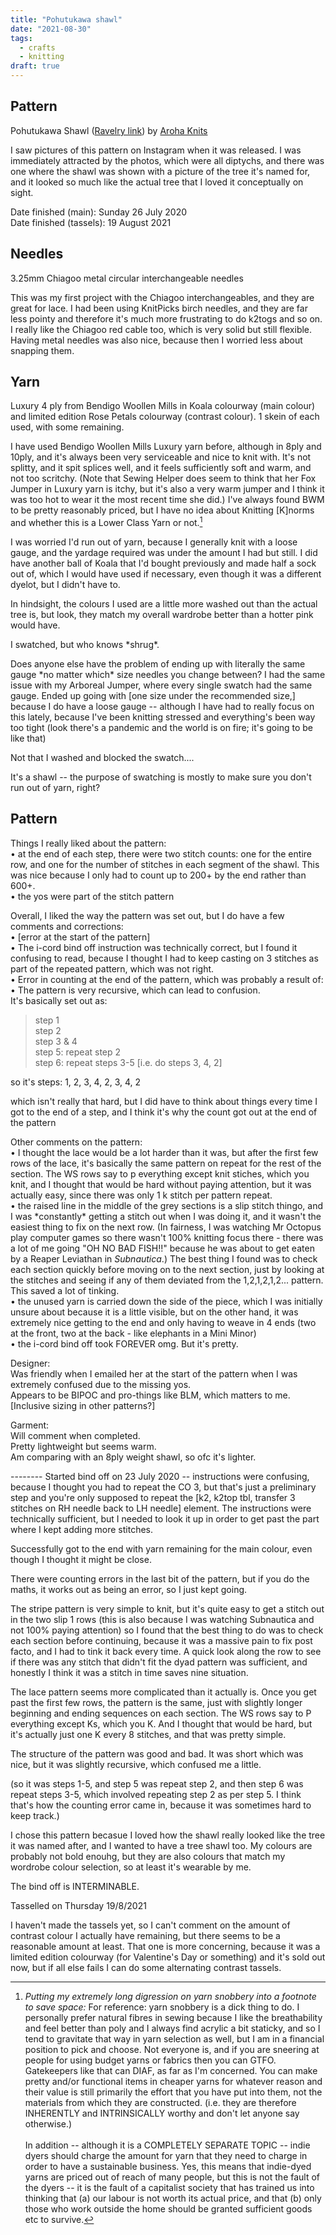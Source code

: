 ```yaml
---
title: "Pohutukawa shawl"
date: "2021-08-30"
tags:
  - crafts
  - knitting
draft: true
---
```


## Pattern

Pohutukawa Shawl ([Ravelry link](https://www.ravelry.com/patterns/library/pohutukawa-shawl)) by [Aroha Knits](https://www.francoisedanoy.com/)

I saw pictures of this pattern on Instagram when it was released. I was immediately attracted by the photos, which were all diptychs, and there was one where the shawl was shown with a picture of the tree it's named for, and it looked so much like the actual tree that I loved it conceptually on sight.

Date finished (main): Sunday 26 July 2020  
Date finished (tassels): 19 August 2021

## Needles

3.25mm Chiagoo metal circular interchangeable needles

This was my first project with the Chiagoo interchangeables, and they are great for lace. I had been using KnitPicks birch needles, and they are far less pointy and therefore it's much more frustrating to do k2togs and so on. I really like the Chiagoo red cable too, which is very solid but still flexible. Having metal needles was also nice, because then I worried less about snapping them.

## Yarn

Luxury 4 ply from Bendigo Woollen Mills in Koala colourway (main colour) and limited edition Rose Petals colourway (contrast colour). 1 skein of each used, with some remaining.

I have used Bendigo Woollen Mills Luxury yarn before, although in 8ply and 10ply, and it's always been very serviceable and nice to knit with. It's not splitty, and it spit splices well, and it feels sufficiently soft and warm, and not too scritchy. (Note that Sewing Helper does seem to think that her Fox Jumper in Luxury yarn is itchy, but it's also a very warm jumper and I think it was too hot to wear it the most recent time she did.) I've always found BWM to be pretty reasonably priced, but I have no idea about Knitting \[K\]norms and whether this is a Lower Class Yarn or not.[^1]

[^1]: *Putting my extremely long digression on yarn snobbery into a footnote to save space:* For reference: yarn snobbery is a dick thing to do. I personally prefer natural fibres in sewing because I like the breathability and feel better than poly and I always find acrylic a bit staticky, and so I tend to gravitate that way in yarn selection as well, but I am in a financial position to pick and choose. Not everyone is, and if you are sneering at people for using budget yarns or fabrics then you can GTFO. Gatekeepers like that can DIAF, as far as I'm concerned. You can make pretty and/or functional items in cheaper yarns for whatever reason and their value is still primarily the effort that you have put into them, not the materials from which they are constructed. (i.e. they are therefore INHERENTLY and INTRINSICALLY worthy and don't let anyone say otherwise.)<br><br>
In addition -- although it is a COMPLETELY SEPARATE TOPIC -- indie dyers should charge the amount for yarn that they need to charge in order to have a sustainable business. Yes, this means that indie-dyed yarns are priced out of reach of many people, but this is not the fault of the dyers -- it is the fault of a capitalist society that has trained us into thinking that (a) our labour is not worth its actual price, and that (b) only those who work outside the home should be granted sufficient goods etc to survive.

I was worried I'd run out of yarn, because I generally knit with a loose gauge, and the yardage required was under the amount I had but still. I did have another ball of Koala that I'd bought previously and made half a sock out of, which I would have used if necessary, even though it was a different dyelot, but I didn't have to.

In hindsight, the colours I used are a little more washed out than the actual tree is, but look, they match my overall wardrobe better than a hotter pink would have.

I swatched, but who knows \*shrug\*.

Does anyone else have the problem of ending up with literally the same gauge \*no matter which\* size needles you change between? I had the same issue with my Arboreal Jumper, where every single swatch had the same gauge. Ended up going with \[one size under the recommended size,\] because I do have a loose gauge -- although I have had to really focus on this lately, because I've been knitting stressed and everything's been way too tight (look there's a pandemic and the world is on fire; it's going to be like that)

Not that I washed and blocked the swatch....

It's a shawl -- the purpose of swatching is mostly to make sure you don't run out of yarn, right?

## Pattern

Things I really liked about the pattern:  
• at the end of each step, there were two stitch counts: one for the entire row, and one for the number of stitches in each segment of the shawl. This was nice because I only had to count up to 200+ by the end rather than 600+.  
• the yos were part of the stitch pattern

Overall, I liked the way the pattern was set out, but I do have a few comments and corrections:  
• \[error at the start of the pattern\]  
• The i-cord bind off instruction was technically correct, but I found it confusing to read, because I thought I had to keep casting on 3 stitches as part of the repeated pattern, which was not right.  
• Error in counting at the end of the pattern, which was probably a result of:  
• The pattern is very recursive, which can lead to confusion.  
It's basically set out as:  
> step 1  
step 2  
step 3 & 4  
step 5: repeat step 2  
step 6: repeat steps 3-5 \[i.e. do steps 3, 4, 2\]

so it's steps: 1, 2, 3, 4, 2, 3, 4, 2

which isn't really that hard, but I did have to think about things every time I got to the end of a step, and I think it's why the count got out at the end of the pattern

Other comments on the pattern:  
• I thought the lace would be a lot harder than it was, but after the first few rows of the lace, it's basically the same pattern on repeat for the rest of the section. The WS rows say to p everything except knit stiches, which you knit, and I thought that would be hard without paying attention, but it was actually easy, since there was only 1 k stitch per pattern repeat.  
• the raised line in the middle of the grey sections is a slip stitch thingo, and I was \*constantly\* getting a stitch out when I was doing it, and it wasn't the easiest thing to fix on the next row. (In fairness, I was watching Mr Octopus play computer games so there wasn't 100% knitting focus there - there was a lot of me going "OH NO BAD FISH!!" because he was about to get eaten by a Reaper Leviathan in *Subnautica*.) The best thing I found was to check each section quickly before moving on to the next section, just by looking at the stitches and seeing if any of them deviated from the 1,2,1,2,1,2... pattern. This saved a lot of tinking.  
• the unused yarn is carried down the side of the piece, which I was initially unsure about because it is a little visible, but on the other hand, it was extremely nice getting to the end and only having to weave in 4 ends (two at the front, two at the back - like elephants in a Mini Minor)  
• the i-cord bind off took FOREVER omg. But it's pretty.

Designer:  
Was friendly when I emailed her at the start of the pattern when I was extremely confused due to the missing yos.  
Appears to be BIPOC and pro-things like BLM, which matters to me. \[Inclusive sizing in other patterns?\]

Garment:  
Will comment when completed.  
Pretty lightweight but seems warm.  
Am comparing with an 8ply weight shawl, so ofc it's lighter.

\--------
Started bind off on 23 July 2020 -- instructions were confusing, because I thought you had to repeat the CO 3, but that's just a preliminary step and you're only supposed to repeat the \[k2, k2top tbl, transfer 3 stitches on RH needle back to LH needle\] element. The instructions were technically sufficient, but I needed to look it up in order to get past the part where I kept adding more stitches.

Successfully got to the end with yarn remaining for the main colour, even though I thought it might be close.

There were counting errors in the last bit of the pattern, but if you do the maths, it works out as being an error, so I just kept going.

The stripe pattern is very simple to knit, but it's quite easy to get a stitch out in the two slip 1 rows (this is also because I was watching Subnautica and not 100% paying attention) so I found that the best thing to do was to check each section before continuing, because it was a massive pain to fix post facto, and I had to tink it back every time. A quick look along the row to see if there was any stitch that didn't fit the dyad pattern was sufficient, and honestly I think it was a stitch in time saves nine situation.

The lace pattern seems more complicated than it actually is. Once you get past the first few rows, the pattern is the same, just with slightly longer beginning and ending sequences on each section. The WS rows say to P everything except Ks, which you K. And I thought that would be hard, but it's actually just one K every 8 stitches, and that was pretty simple.

The structure of the pattern was good and bad. It was short which was nice, but it was slightly recursive, which confused me a little.

(so it was steps 1-5, and step 5 was repeat step 2, and then step 6 was repeat steps 3-5, which involved repeating step 2 as per step 5. I think that's how the counting error came in, because it was sometimes hard to keep track.)

I chose this pattern becasue I loved how the shawl really looked like the tree it was named after, and I wanted to have a tree shawl too. My colours are probably not bold enouhg, but they are also colours that match my wordrobe colour selection, so at least it's wearable by me.

The bind off is INTERMINABLE.

Tasselled on Thursday 19/8/2021



I haven't made the tassels yet, so I can't comment on the amount of contrast colour I actually have remaining, but there seems to be a reasonable amount at least. That one is more concerning, because it was a limited edition colourway (for Valentine's Day or something) and it's sold out now, but if all else fails I can do some alternating contrast tassels.
